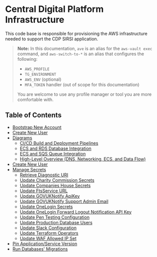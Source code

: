 # Central Digital Platform Infrastructure

This code base is responsible for provisioning the AWS infrastructure needed to support the CDP SIRSI application.

> **Note:** In this documentation, `ave` is an alias for the `aws-vault exec` command, and `aws-switch-to-*` is an alias that configures the following:
> - `AWS_PROFILE`
> - `TG_ENVIRONMENT`
> - `AWS_ENV` (optional)
> - `MFA_TOKEN` handler (out of scope for this documentation)
>
> You are welcome to use any profile manager or tool you are more comfortable with.

## Table of Contents
- [Bootstrap New Account](./docs/bootstap-new-account.md)
- [Create New User](./docs/bootstap-new-account.md#create-new-users)
- [Diagrams](./docs/diagrams.md)
  - [CI/CD Build and Deployment Pipelines](./docs/diagrams.md#cicd-build-and-deployment-pipelines)
  - [ECS and RDS Database Integration](./docs/diagrams.md#cdp-sirsi-application-ecs-and-rds-database-integration)
  - [ECS and SQS Queue Integration](./docs/diagrams.md#cdp-sirsi-application-ecs-and-sqs-queue-integration)
  - [High-Level Overview (DNS, Networking, ECS, and Data Flow)](#cdp-sirsi-application-high-level-overview-of-dns-networking-ecs-and-data-flow)
- [Create New User](./docs/bootstap-new-account.md#create-new-users)
- [Manage Secrets](./docs/manage-secrets.md)
   - [Retrieve Diagnostic URI](./docs/manage-secrets.md#retrieve-diagnostic-uri)
   - [Update Charity Commission Secrets](./docs/manage-secrets.md#update-charity-commission-secrets)
   - [Update Companies House Secrets](./docs/manage-secrets.md#update-companies-house-secrets)
   - [Update FtsService URL](./docs/manage-secrets.md#update-ftsservice-url)
   - [Update GOVUKNotify ApiKey](./docs/manage-secrets.md#update-govuknotify-apikey)
   - [Update GOVUKNotify Support Admin Email](./docs/manage-secrets.md#update-govuknotify-support-admin-email)
   - [Update OneLogin Secrets](./docs/manage-secrets.md#update-onelogin-secrets)
   - [Update OneLogin Forward Logout Notification API Key](./docs/manage-secrets.md#update-onelogin-forward-logout-notification-api-key)
   - [Update Pen Testing Configuration](./docs/manage-secrets.md#update-pen-testing-configuration)
   - [Update Production Database Users](./docs/manage-secrets.md#update-production-database-users)
   - [Update Slack Configuration](./docs/manage-secrets.md#update-slack-configuration)
   - [Update Terraform Operators](./docs/manage-secrets.md#update-terraform-operators)
   - [Update WAF Allowed IP Set](./docs/manage-secrets.md#update-waf-allowed-ip-set)
- [Pin Application/Service Version](./docs/bootstap-new-account.md#pin-applicationservice-version)
- [Run Databases' Migrations](./docs/bootstap-new-account.md#run-databases-migrations)
